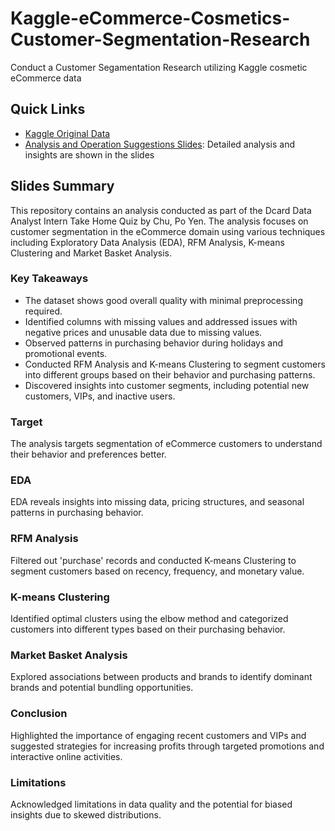 # Kaggle-eCommerce-Cosmetics-Customer-Segmentation-Research

Conduct a Customer Segamentation Research utilizing Kaggle cosmetic eCommerce data 

## Quick Links

- [Kaggle Original Data](https://www.kaggle.com/datasets/mkechinov/ecommerce-events-history-in-cosmetics-shop/data)
- [Analysis and Operation Suggestions Slides](https://github.com/brianCHUCHU/Kaggle-eCommerce-Cosmetics-Customer-Segmentation-Research/blob/main/eCommerce%20Analysis%20Slides.pdf): Detailed analysis and insights are shown in the slides

## Slides Summary

This repository contains an analysis conducted as part of the Dcard Data Analyst Intern Take Home Quiz by Chu, Po Yen. The analysis focuses on customer segmentation in the eCommerce domain using various techniques including Exploratory Data Analysis (EDA), RFM Analysis, K-means Clustering and Market Basket Analysis.

### Key Takeaways
- The dataset shows good overall quality with minimal preprocessing required.
- Identified columns with missing values and addressed issues with negative prices and unusable data due to missing values.
- Observed patterns in purchasing behavior during holidays and promotional events.
- Conducted RFM Analysis and K-means Clustering to segment customers into different groups based on their behavior and purchasing patterns.
- Discovered insights into customer segments, including potential new customers, VIPs, and inactive users.

### Target
The analysis targets segmentation of eCommerce customers to understand their behavior and preferences better.

### EDA
EDA reveals insights into missing data, pricing structures, and seasonal patterns in purchasing behavior.

### RFM Analysis
Filtered out 'purchase' records and conducted K-means Clustering to segment customers based on recency, frequency, and monetary value.

### K-means Clustering
Identified optimal clusters using the elbow method and categorized customers into different types based on their purchasing behavior.

### Market Basket Analysis
Explored associations between products and brands to identify dominant brands and potential bundling opportunities.

### Conclusion
Highlighted the importance of engaging recent customers and VIPs and suggested strategies for increasing profits through targeted promotions and interactive online activities.

### Limitations
Acknowledged limitations in data quality and the potential for biased insights due to skewed distributions.